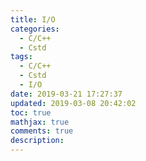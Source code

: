 ```yaml
---
title: I/O
categories:
  - C/C++
  - Cstd
tags:
  - C/C++
  - Cstd
  - I/O
date: 2019-03-21 17:27:37
updated: 2019-03-08 20:42:02
toc: true
mathjax: true
comments: true
description: 
---
```

